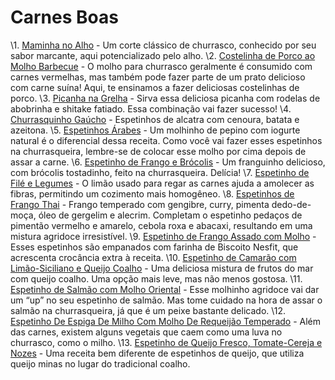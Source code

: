 # Carnes Boas

\1. [Maminha no Alho](https://www.receitasnestle.com.br/receitas/maminha-no-alho) - Um corte clássico de churrasco, conhecido por seu sabor marcante, aqui potencializado pelo alho.
\2. [Costelinha de Porco ao Molho Barbecue](https://www.receitasnestle.com.br/receitas/costelinha-de-porco-ao-molho-barbecue) - O molho para churrasco geralmente é consumido com carnes vermelhas, mas também pode fazer parte de um prato delicioso com carne suína! Aqui, te ensinamos a fazer deliciosas costelinhas de porco.
\3. [Picanha na Grelha](https://www.receitasnestle.com.br/receitas/picanha-na-grelha) - Sirva essa deliciosa picanha com rodelas de abobrinha e shitake fatiado. Essa combinação vai fazer sucesso!
\4. [Churrasquinho Gaúcho](https://www.receitasnestle.com.br/receitas/churrasquinho-gaucho) - Espetinhos de alcatra com cenoura, batata e azeitona.
\5. [Espetinhos Árabes](https://www.receitasnestle.com.br/receitas/espetinhos-arabes) - Um molhinho de pepino com iogurte natural é o diferencial dessa receita. Como você vai fazer esses espetinhos na churrasqueira, lembre-se de colocar esse molho por cima depois de assar a carne.
\6. [Espetinho de Frango e Brócolis](https://www.receitasnestle.com.br/receitas/espetinho-de-frango-e-brocolis) - Um franguinho delicioso, com brócolis tostadinho, feito na churrasqueira. Delícia!
\7. [Espetinho de Filé e Legumes](https://www.receitasnestle.com.br/receitas/espetinhos-de-file-e-legumes) - O limão usado para regar as carnes ajuda a amolecer as fibras, permitindo um cozimento mais homogêneo.
\8. [Espetinhos de Frango Thai](https://www.receitasnestle.com.br/receitas/espetinhos-de-frango-thai) - Frango temperado com gengibre, curry, pimenta dedo-de-moça, óleo de gergelim e alecrim. Completam o espetinho pedaços de pimentão vermelho e amarelo, cebola roxa e abacaxi, resultando em uma mistura agridoce irresistível.
\9. [Espetinho de Frango Assado com Molho](https://www.receitasnestle.com.br/receitas/espetinho-de-frango-assado-com-molho) - Esses espetinhos são empanados com farinha de Biscoito Nesfit, que acrescenta crocância extra à receita.
\10. [Espetinho de Camarão com Limão-Siciliano e Queijo Coalho](https://www.receitasnestle.com.br/receitas/espetinho-de-camarao-com-limao-siciliano-e-queijo-coalho) - Uma deliciosa mistura de frutos do mar com queijo coalho. Uma opção mais leve, mas não menos gostosa.
\11. [Espetinho de Salmão com Molho Oriental](https://www.receitasnestle.com.br/receitas/espetinho-de-salmao-com-molho-oriental) - Esse molhinho agridoce vai dar um “up” no seu espetinho de salmão. Mas tome cuidado na hora de assar o salmão na churrasqueira, já que é um peixe bastante delicado.
\12. [Espetinho De Espiga De Milho Com Molho De Requeijão Temperado](https://www.receitasnestle.com.br/receitas/espetinho-de-espiga-de-milho-com-molho-de-requeijao-temperado) - Além das carnes, existem alguns vegetais que caem como uma luva no churrasco, como o milho.
\13. [Espetinho de Queijo Fresco, Tomate-Cereja e Nozes](https://www.receitasnestle.com.br/receitas/espetinho-de-queijo-fresco-tomate-cereja-e-nozes) - Uma receita bem diferente de espetinhos de queijo, que utiliza queijo minas no lugar do tradicional coalho.